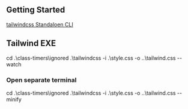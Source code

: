 <!-- @format -->

## Getting Started

[tailwindcss Standaloen CLI](https://tailwindcss.com/blog/standalone-cli)

## Tailwind EXE

cd .\\class-timers\\ignored
.\\tailwindcss -i .\\style.css -o ..\\tailwind.css --watch

### Open separate terminal

cd .\\class-timers\ignored
.\\tailwindcss -i .\\style.css -o ..\\tailwind.css --minify

